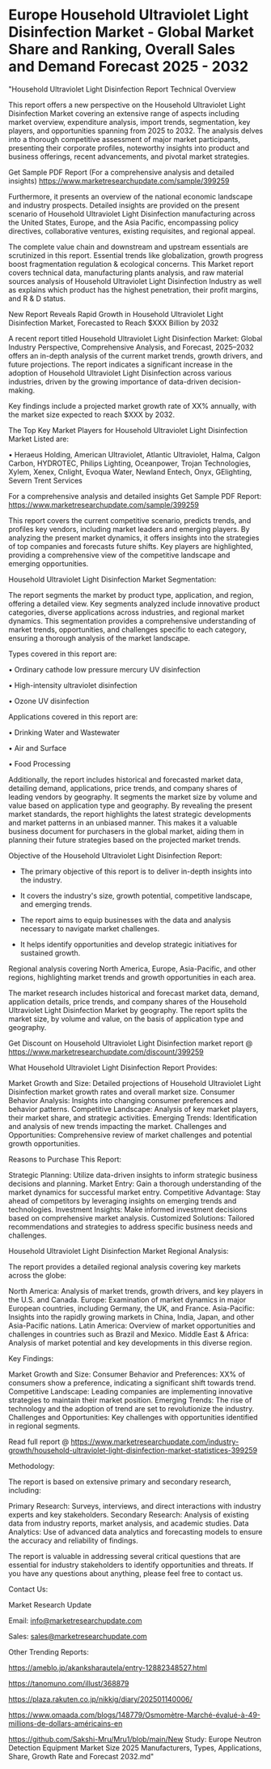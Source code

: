 # Europe Household Ultraviolet Light Disinfection Market - Global Market Share and Ranking, Overall Sales and Demand Forecast 2025 - 2032
"Household Ultraviolet Light Disinfection Report Technical Overview

This report offers a new perspective on the Household Ultraviolet Light Disinfection Market covering an extensive range of aspects including market overview, expenditure analysis, import trends, segmentation, key players, and opportunities spanning from 2025 to 2032. The analysis delves into a thorough competitive assessment of major market participants, presenting their corporate profiles, noteworthy insights into product and business offerings, recent advancements, and pivotal market strategies.

Get Sample PDF Report (For a comprehensive analysis and detailed insights) https://www.marketresearchupdate.com/sample/399259

Furthermore, it presents an overview of the national economic landscape and industry prospects. Detailed insights are provided on the present scenario of Household Ultraviolet Light Disinfection manufacturing across the United States, Europe, and the Asia Pacific, encompassing policy directives, collaborative ventures, existing requisites, and regional appeal.

The complete value chain and downstream and upstream essentials are scrutinized in this report. Essential trends like globalization, growth progress boost fragmentation regulation & ecological concerns. This Market report covers technical data, manufacturing plants analysis, and raw material sources analysis of Household Ultraviolet Light Disinfection Industry as well as explains which product has the highest penetration, their profit margins, and R & D status.

New Report Reveals Rapid Growth in Household Ultraviolet Light Disinfection Market, Forecasted to Reach $XXX Billion by 2032

A recent report titled Household Ultraviolet Light Disinfection Market: Global Industry Perspective, Comprehensive Analysis, and Forecast, 2025–2032 offers an in-depth analysis of the current market trends, growth drivers, and future projections. The report indicates a significant increase in the adoption of Household Ultraviolet Light Disinfection across various industries, driven by the growing importance of data-driven decision-making.

Key findings include a projected market growth rate of XX% annually, with the market size expected to reach $XXX by 2032.

The Top Key Market Players for Household Ultraviolet Light Disinfection Market Listed are:

• Heraeus Holding, American Ultraviolet, Atlantic Ultraviolet, Halma, Calgon Carbon, HYDROTEC, Philips Lighting, Oceanpower, Trojan Technologies, Xylem, Xenex, Cnlight, Evoqua Water, Newland Entech, Onyx, GElighting, Severn Trent Services

For a comprehensive analysis and detailed insights Get Sample PDF Report: https://www.marketresearchupdate.com/sample/399259

This report covers the current competitive scenario, predicts trends, and profiles key vendors, including market leaders and emerging players. By analyzing the present market dynamics, it offers insights into the strategies of top companies and forecasts future shifts. Key players are highlighted, providing a comprehensive view of the competitive landscape and emerging opportunities.

Household Ultraviolet Light Disinfection Market Segmentation:

The report segments the market by product type, application, and region, offering a detailed view. Key segments analyzed include innovative product categories, diverse applications across industries, and regional market dynamics. This segmentation provides a comprehensive understanding of market trends, opportunities, and challenges specific to each category, ensuring a thorough analysis of the market landscape.

Types covered in this report are:

• Ordinary cathode low pressure mercury UV disinfection

• High-intensity ultraviolet disinfection

• Ozone UV disinfection

Applications covered in this report are:

• Drinking Water and Wastewater

• Air and Surface

• Food Processing

Additionally, the report includes historical and forecasted market data, detailing demand, applications, price trends, and company shares of leading vendors by geography. It segments the market size by volume and value based on application type and geography. By revealing the present market standards, the report highlights the latest strategic developments and market patterns in an unbiased manner. This makes it a valuable business document for purchasers in the global market, aiding them in planning their future strategies based on the projected market trends.

Objective of the Household Ultraviolet Light Disinfection Report:

- The primary objective of this report is to deliver in-depth insights into the industry.

- It covers the industry's size, growth potential, competitive landscape, and emerging trends.

- The report aims to equip businesses with the data and analysis necessary to navigate market challenges.

- It helps identify opportunities and develop strategic initiatives for sustained growth.

Regional analysis covering North America, Europe, Asia-Pacific, and other regions, highlighting market trends and growth opportunities in each area.

The market research includes historical and forecast market data, demand, application details, price trends, and company shares of the Household Ultraviolet Light Disinfection Market by geography. The report splits the market size, by volume and value, on the basis of application type and geography.

Get Discount on Household Ultraviolet Light Disinfection market report @ https://www.marketresearchupdate.com/discount/399259

What Household Ultraviolet Light Disinfection Report Provides:

Market Growth and Size: Detailed projections of Household Ultraviolet Light Disinfection market growth rates and overall market size.
Consumer Behavior Analysis: Insights into changing consumer preferences and behavior patterns.
Competitive Landscape: Analysis of key market players, their market share, and strategic activities.
Emerging Trends: Identification and analysis of new trends impacting the market.
Challenges and Opportunities: Comprehensive review of market challenges and potential growth opportunities.

Reasons to Purchase This Report:

Strategic Planning: Utilize data-driven insights to inform strategic business decisions and planning.
Market Entry: Gain a thorough understanding of the market dynamics for successful market entry.
Competitive Advantage: Stay ahead of competitors by leveraging insights on emerging trends and technologies.
Investment Insights: Make informed investment decisions based on comprehensive market analysis.
Customized Solutions: Tailored recommendations and strategies to address specific business needs and challenges.

Household Ultraviolet Light Disinfection Market Regional Analysis:

The report provides a detailed regional analysis covering key markets across the globe:

North America: Analysis of market trends, growth drivers, and key players in the U.S. and Canada.
Europe: Examination of market dynamics in major European countries, including Germany, the UK, and France.
Asia-Pacific: Insights into the rapidly growing markets in China, India, Japan, and other Asia-Pacific nations.
Latin America: Overview of market opportunities and challenges in countries such as Brazil and Mexico.
Middle East & Africa: Analysis of market potential and key developments in this diverse region.

Key Findings:

Market Growth and Size:
Consumer Behavior and Preferences: XX% of consumers show a preference, indicating a significant shift towards trend.
Competitive Landscape: Leading companies are implementing innovative strategies to maintain their market position.
Emerging Trends: The rise of technology and the adoption of trend are set to revolutionize the industry.
Challenges and Opportunities: Key challenges with opportunities identified in regional segments.

Read full report @ https://www.marketresearchupdate.com/industry-growth/household-ultraviolet-light-disinfection-market-statistices-399259

Methodology:

The report is based on extensive primary and secondary research, including:

Primary Research: Surveys, interviews, and direct interactions with industry experts and key stakeholders.
Secondary Research: Analysis of existing data from industry reports, market analysis, and academic studies.
Data Analytics: Use of advanced data analytics and forecasting models to ensure the accuracy and reliability of findings.

The report is valuable in addressing several critical questions that are essential for industry stakeholders to identify opportunities and threats. If you have any questions about anything, please feel free to contact us.

Contact Us:

Market Research Update

Email: info@marketresearchupdate.com

Sales: sales@marketresearchupdate.com

Other Trending Reports:

https://ameblo.jp/akanksharautela/entry-12882348527.html

https://tanomuno.com/illust/368879

https://plaza.rakuten.co.jp/nikkig/diary/202501140006/

https://www.omaada.com/blogs/148779/Osmomètre-Marché-évalué-à-49-millions-de-dollars-américains-en

https://github.com/Sakshi-Mru/Mru1/blob/main/New Study: Europe Neutron Detection Equipment Market Size 2025 Manufacturers, Types, Applications, Share, Growth Rate and Forecast 2032.md"
